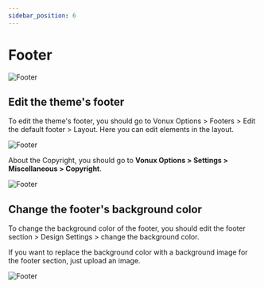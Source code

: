 ```yaml
---
sidebar_position: 6
---
```


# Footer

![Footer](./img/footer.avif)

## Edit the theme's footer

To edit the theme's footer, you should go to Vonux Options > Footers > Edit the default footer > Layout. Here you can edit elements in the layout. 

![Footer](./img/footer-layout.avif)

About the Copyright, you should go to **Vonux Options > Settings > Miscellaneous > Copyright**. 

![Footer](./img/footer-copyright.avif)

## Change the footer's background color

To change the background color of the footer, you should edit the footer section > Design Settings > change the background color.

If you want to replace the background color with a background image for the footer section, just upload an image. 

![Footer](./img/footer-design.avif)

